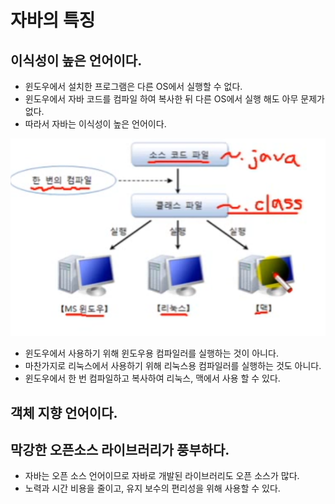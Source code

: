 # 자바의 특징

## 이식성이 높은 언어이다.

- 윈도우에서 설치한 프로그램은 다른 OS에서 실행할 수 없다.
- 윈도우에서 자바 코드를 컴파일 하여 복사한 뒤 다른 OS에서 실행 해도 아무 문제가 없다.
- 따라서 자바는 이식성이 높은 언어이다.


![img.png](img.png)

- 윈도우에서 사용하기 위해 윈도우용 컴파일러를 실행하는 것이 아니다.
- 마찬가지로 리눅스에서 사용하기 위해 리눅스용 컴파일러를 실행하는 것도 아니다.
- 윈도우에서 한 번 컴파일하고 복사하여 리눅스, 맥에서 사용 할 수 있다.

## 객체 지향 언어이다.



## 막강한 오픈소스 라이브러리가 풍부하다.
- 자바는 오픈 소스 언어이므로 자바로 개발된 라이브러리도 오픈 소스가 많다.
- 노력과 시간 비용을 줄이고, 유지 보수의 편리성을 위해 사용할 수 있다.

